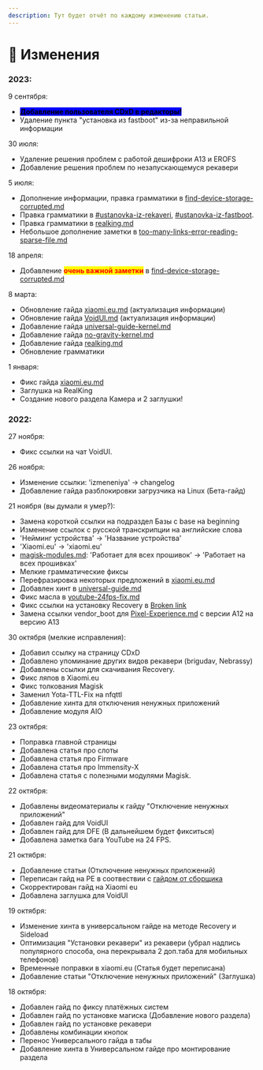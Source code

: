 ```yaml
---
description: Тут будет отчёт по каждому изменению статьи.
---
```


# 📄 Изменения

### 2023:

9 сентября:

* <mark style="background-color:blue;">**Добавление пользователя CDxD в редакторы!**</mark>
* Удаление пункта "установка из fastboot" из-за неправильной информации

30 июля:

* Удаление решения проблем с работой дешифроки A13 и EROFS
* Добавление решения проблем по незапускающемуся рекавери

5 июля:

* Дополнение информации, правка грамматики в [find-device-storage-corrupted.md](problem-fix/find-device-storage-corrupted.md "mention")
* Правка грамматики в [#ustanovka-iz-rekaveri](beginning/recovery-install.md#ustanovka-iz-rekaveri "mention"), [#ustanovka-iz-fastboot](beginning/recovery-install.md#ustanovka-iz-fastboot "mention").
* Правка грамматики в [realking.md](kernels/realking.md "mention")
* Небольшое дополнение заметки в [too-many-links-error-reading-sparse-file.md](problem-fix/too-many-links-error-reading-sparse-file.md "mention")

18 апреля:

* Добавление <mark style="color:red;">**очень важной заметки**</mark> в [find-device-storage-corrupted.md](problem-fix/find-device-storage-corrupted.md "mention")

8 марта:

* Обновление гайда [xiaomi.eu.md](ROMs/xiaomi.eu.md "mention") (актуализация информации)
* Обновление гайда [VoidUI.md](ROMs/VoidUI.md "mention") (актуализация информации)
* Добавление гайда [universal-guide-kernel.md](kernels/universal-guide-kernel.md "mention")
* Добавление гайда [no-gravity-kernel.md](kernels/no-gravity-kernel.md "mention")
* Добавление гайда [realking.md](kernels/realking.md "mention")
* Обновление грамматики

1 января:

* Фикс гайда [xiaomi.eu.md](ROMs/xiaomi.eu.md "mention")
* Заглушка на RealKing
* Создание нового раздела Камера и 2 заглушки!

### 2022:

27 ноября:

* Фикс ссылки на чат VoidUI.

26 ноября:

* Изменение ссылки: 'izmeneniya' -> changelog
* Добавление гайда разблокировки загрузчика на Linux (Бета-гайд)

21 ноября (вы думали я умер?):

* Замена короткой ссылки на подраздел Базы с base на beginning
* Изменение ссылок с русской транскрипции на английские слова
* 'Нейминг устройства' -> 'Название устройства'
* 'Xiaomi.eu' -> 'xiaomi.eu'
* [magisk-modules.md](magisk/magisk-modules.md "mention"): 'Работает для всех прошивок' -> 'Работает на всех прошивках'
* Мелкие грамматические фиксы
* Перефразировка некоторых предложений в [xiaomi.eu.md](ROMs/xiaomi.eu.md "mention")
* Добавлен хинт в [universal-guide.md](ROMs/universal-guide.md "mention")
* Фикс масла в [youtube-24fps-fix.md](problem-fix/youtube-24fps-fix.md "mention")
* Фикс ссылки на установку Recovery в [Broken link](broken-reference "mention")
* Замена ссылки vendor\_boot для [Pixel-Experience.md](ROMs/Pixel-Experience.md "mention") с версии A12 на версию A13

30 октября (мелкие исправления):

* Добавил ссылку на страницу CDxD
* Добавлено упоминание других видов рекавери (brigudav, Nebrassy)
* Добавлены ссылки для скачивания Recovery.
* Фикс ляпов в Xiaomi.eu
* Фикс толкования Magisk
* Заменил Yota-TTL-Fix на nfqttl
* Добавление хинта для отключения ненужных приложений
* Добавление модуля AIO

23 октября:

* Поправка главной страницы
* Добавлена статья про слоты
* Добавлена статья про Firmware
* Добавлена статья про Immensity-X
* Добавлена статья с полезными модулями Magisk.

22 октября:

* Добавлены видеоматериалы к гайду "Отключение ненужных приложений"
* Добавлен гайд для VoidUI
* Добавлен гайд для DFE (В дальнейшем будет фикситься)
* Добавлена заметка бага YouTube на 24 FPS.

21 октября:

* Добавление статьи (Отключение ненужных приложений)
* Переписан гайд на PE в соотвествии с [гайдом от сборщика](https://wiki.pixelexperience.org/devices/alioth/install/)
* Скорректирован гайд на Xiaomi eu
* Добавлена заглушка для VoidUI

19 октября:

* Изменение хинта в универсальном гайде на методе Recovery и Sideload
* Оптимизация "Установки рекавери" из рекавери (убрал надпись популярного способа, она перекрывала 2 доп.таба для мобильных телефонов)
* Временные поправки в xiaomi.eu (Статья будет переписана)
* Добавление статьи "Отключение ненужных приложений" (Заглушка)

18 октября:

* Добавлен гайд по фиксу платёжных систем
* Добавлен гайд по установке магиска (Добавление нового раздела)
* Добавлен гайд по установке рекавери
* Добавлены комбинации кнопок
* Перенос Универсального гайда в табы
* Добавление хинта в Универсальном гайде про монтирование раздела

